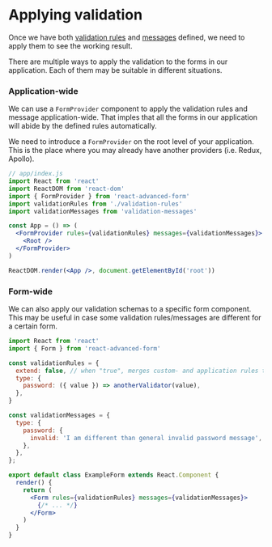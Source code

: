 # Applying validation

Once we have both [validation rules](validation-rules.md) and [messages](validation-messages.md) defined, we need to apply them to see the working result.

There are multiple ways to apply the validation to the forms in our application. Each of them may be suitable in different situations.

### Application-wide

We can use a `FormProvider` component to apply the validation rules and message application-wide. That imples that all the forms in our application will abide by the defined rules automatically.

We need to introduce a `FormProvider` on the root level of your application. This is the place where you may already have another providers \(i.e. Redux, Apollo\).

```jsx
// app/index.js
import React from 'react'
import ReactDOM from 'react-dom'
import { FormProvider } from 'react-advanced-form'
import validationRules from './validation-rules'
import validationMessages from 'validation-messages'

const App = () => (
  <FormProvider rules={validationRules} messages={validationMessages}>
    <Root />
  </FormProvider>
)

ReactDOM.render(<App />, document.getElementById('root'))
```

### Form-wide

We can also apply our validation schemas to a specific form component. This may be useful in case some validation rules/messages are different for a certain form.

```jsx
import React from 'react'
import { Form } from 'react-advanced-form'

const validationRules = {
  extend: false, // when "true", merges custom- and application rules together
  type: {
    password: ({ value }) => anotherValidator(value),
  },
}

const validationMessages = {
  type: {
    password: {
      invalid: 'I am different than general invalid password message',
    },
  },
};

export default class ExampleForm extends React.Component {
  render() {
    return (
      <Form rules={validationRules} messages={validationMessages}>
        {/* ... */}
      </Form>
    )
  }
}
```

